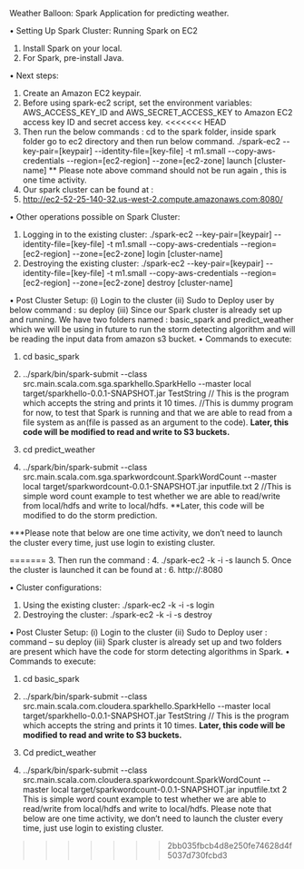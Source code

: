 Weather Balloon: Spark Application for predicting weather.

•	Setting Up Spark Cluster: Running Spark on EC2
1.	Install Spark on your local.
2.	For Spark, pre-install Java. 

•	Next steps:
1.	Create an Amazon EC2 keypair.
2.	Before using spark-ec2 script, set the environment variables: AWS_ACCESS_KEY_ID  and AWS_SECRET_ACCESS_KEY  to Amazon EC2 access key ID and secret access key.
<<<<<<< HEAD
3.	Then run the below commands :
	cd to the spark folder, inside spark folder go to ec2 directory and then run below command.
	./spark-ec2 --key-pair=[keypair] --identity-file=[key-file] -t m1.small --copy-aws-credentials --region=[ec2-region] --zone=[ec2-zone] launch [cluster-name]
	** Please note above command should not be run again , this is one time activity.
4.	Our spark cluster can be found at :
5.	http://ec2-52-25-140-32.us-west-2.compute.amazonaws.com:8080/

•	Other operations possible on Spark Cluster:
1.	Logging in to the existing cluster:
	./spark-ec2 --key-pair=[keypair] --identity-file=[key-file] -t m1.small --copy-aws-credentials --region=[ec2-region] --zone=[ec2-zone] login [cluster-name]
2.	Destroying the existing cluster:
	./spark-ec2 --key-pair=[keypair] --identity-file=[key-file] -t m1.small --copy-aws-credentials --region=[ec2-region] --zone=[ec2-zone] destroy [cluster-name]

•	Post Cluster Setup:
(i)	Login to the cluster
(ii)	Sudo to Deploy user by below command :
	su deploy
(iii)	Since our Spark cluster is already set up and running. We have two folders named : basic_spark and predict_weather which we will be using in future to run the storm detecting algorithm and will be reading the input data from amazon s3 bucket.
•	Commands to execute:
1.	cd basic_spark
2.	../spark/bin/spark-submit --class src.main.scala.com.sga.sparkhello.SparkHello --master local target/sparkhello-0.0.1-SNAPSHOT.jar TestString 
	// This is the program which accepts the string and prints it 10 times.
	//This is dummy program for now, to test that Spark is running and that we are able to read from a file system as an(file is passed as an argument to the code).
	**Later, this code will be modified to read and write to S3 buckets.**	

3.	cd predict_weather
4.	../spark/bin/spark-submit --class src.main.scala.com.sga.sparkwordcount.SparkWordCount --master local target/sparkwordcount-0.0.1-SNAPSHOT.jar inputfile.txt 2
	//This is simple word count example to test whether we are able to read/write from local/hdfs and write to local/hdfs.
	**Later, this code will be modified to do the storm prediction.

***Please note that below are one time activity, we don’t need to launch the cluster every time, just use login to existing cluster.

=======
3.	Then run the command :
4.	./spark-ec2 -k <keypair> -i <key-file> -s <num-slaves> launch <cluster-name>
5.	Once the cluster is launched it can be found at :
6.	http://<master-hostname>:8080

•	Cluster configurations:
1.	Using the existing cluster:
./spark-ec2 -k <keypair> -i <key-file> -s <num-slaves> login <cluster-name>
2.	Destroying the cluster:
./spark-ec2 -k <keypair> -i <key-file> -s <num-slaves> destroy <cluster-name>

•	Post Cluster Setup:
(i)	Login to the cluster
(ii)	Sudo to Deploy user : command – 
su deploy
(iii)	Spark cluster is already set up and two folders are present which have the code for storm detecting algorithms in Spark.
•	  Commands to execute:
1.	cd basic_spark
2.	../spark/bin/spark-submit --class src.main.scala.com.cloudera.sparkhello.SparkHello --master local target/sparkhello-0.0.1-SNAPSHOT.jar TestString 
// This is the program which accepts the string and prints it 10 times.
**Later, this code will be modified to read and write to S3 buckets.**	

3.	Cd predict_weather
4.	../spark/bin/spark-submit --class src.main.scala.com.cloudera.sparkwordcount.SparkWordCount --master local target/sparkwordcount-0.0.1-SNAPSHOT.jar inputfile.txt 2
This is simple word count example to test whether we are able to read/write from local/hdfs and write to local/hdfs.
Please note that below are one time activity, we don’t need to launch the cluster every time, just use login to existing cluster.

 
	
>>>>>>> 2bb035fbcb4d8e250fe74628d4f5037d730fcbd3
